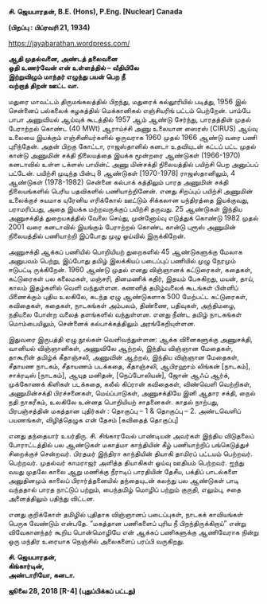**சி. ஜெயபாரதன், B.E. (Hons), P.Eng. [Nuclear] Canada**  
  
**(பிறப்பு :  பிப்ரவரி 21, 1934)**  
  
https://jayabarathan.wordpress.com/  
  
  
  
**ஆதி முதல்வனை,  அண்டத்  தலைவனை  
ஓதி உணர்வேன் என் உள்ளத்தில்  – வீதியிலே  
இற்றுவிழும் மாந்தர் எழுந்து பயன் பெற நீ  
வற்றாத் திறன் ஊட்ட வா.**  
  
  
மதுரை மாவட்டம் திருமங்கலத்தில் பிறந்து, மதுரைக் கல்லூரியில் படித்து, 1956 இல் சென்னைப் பல்கலைக் கழகத்தில் மெக்கானிகல் எஞ்சியரிங் பட்டம் பெற்றேன்.  பாம்பே பாபா அணுவியல் ஆய்வுக் கூடத்தில் 1957 ஆம் ஆண்டு சேர்ந்து, பாரதத்தின் முதல் பேராற்றல் கொண்ட (40 MWt) ஆராய்ச்சி அணு உலையான ஸைரஸ் (CIRUS) ஆய்வு உலையை இயக்கும் எஞ்சினியர்களில் ஒருவராக 1960 முதல் 1966 ஆண்டு வரை பணி புரிந்தேன். அதன் பிறகு கோட்டா, ராஜஸ்தானில் கனடா உதவியுடன் கட்டப் பட்ட முதல் கான்டு அணுமின் சக்தி நிலையத்தை இயக்க மூன்றரை ஆண்டுகள் (1966-1970) கனடாவில் உள்ள டக்ளஸ் பாயின்ட் அணு மின்சக்தி நிலையத்தில் பயிற்சி பெற அனுப்பப் பட்டேன். பயிற்சி முடிந்த பின்பு 8 ஆண்டுகள் [1970-1978] ராஜஸ்தானிலும், 4 ஆண்டுகள் (1978-1982) சென்னை கல்பாக் கத்திலும் பாரத அணுமின் சக்தி நிலையங்களில் பெரிய பதவிகளில் பணியாற்றினேன். எனது சிறப்புப் பயிற்சி அணுமின் உலைக்குச் சுயமாக யுரேனிய எரிக்கோல் ஊட்டும் சிக்கலான யந்திரத்தை இயக்குவது, பராமரிப்பது, அதை இயக்க மற்றவருக்குப் பயிற்சி தருவது. 25 ஆண்டுகள் இந்திய அணுசக்தித் துறையகத்தில் வேலை செய்து, முன்னோய்வு எடுத்துக் கொண்டு 1982 முதல் 2001 வரை கனடாவில் இயங்கும் பேராற்றல் கொண்ட கான்டு புரூஸ் அணுமின் நிலையத்தில் பணியாற்றி இப்போது முழு ஓய்வில் இருக்கிறேன்.  
  
அணுசக்தி ஆக்கப் பணியில் பொறியியற் துறைகளில் 45 ஆண்டுகளுக்கு மேலாக அனுபவம் பெற்று, இப்போது தமிழ் இலக்கியப் படைப்புப் பணியில் முழு நேரமும் ஈடுபட்டி ருக்கிறேன். 1960 ஆண்டு முதல் எனது விஞ்ஞானக் கட்டுரைகள், கதைகள், கட்டுரைகள் பல கலைமகள், மஞ்சரி, தினமணிக் கதிர், இதயம் பேசுகிறது, மயன், தாய், காலம் இதழ்களில் வெளி வந்துள்ளன. கணனித் தமிழ்வலைக் கூடங்கள் பின்னிப் பிணைக்கும் புதிய உலகிலே, கடந்த ஏழு ஆண்டுகளாக 500 மேற்பட்ட கட்டுரைகள், கவிதைகள், கதைகள், நாடகங்கள் அம்பலம், திண்ணை, பதிவுகள், அந்திமழை, நதியலை போன்ற வலைத் தளங்களில் வந்துள்ளன.  எனது நீண்ட தமிழ் நாடகங்கள் மொம்பையிலும், சென்னைக் கல்பாக்கத்திலும் அரங்கேறியுள்ளன.  
  
இதுவரை இருபத்தி ஏழு நூல்கள் வெளிவந்துள்ளன: ஆக்க வினைகளுக்கு அணுசக்தி, வானியல் விஞ்ஞானிகள்,  அணுவிலே ஆற்றல், இந்திய விஞ்ஞான மேதைகள், தாகூரின் தமிழ்க் கீதாஞ்சலி, அணுவின் ஆற்றல், இந்திய விஞ்ஞான மேதைகள், சீதாயண நாடகம், சீதாயணம் படக்கதை, கீதாஞ்சலி, ஆபிரஹாம் லிங்கன் [நாடகம்], சாக்ரடிஸ் [நாடகம்],  ஆயுத மனிதன், [நெப்போலியன்], ஜோன் ஆஃப் ஆர்க், முக்கோணக் கிளிகள் படக்கதை, கலீல் கிப்ரான் கவிதைகள், விண்வெளி வெற்றிகள், அணுமின்சக்தி பிரச்சனைகள், மெய்ப்பாடுகள், அணுசக்தியே இனி ஆதார சக்தி, நைல் நதி நாகரீகம், உலகிலே உன்னத பொறியியற் சாதனைகள்.  காதல் நாற்பது, பிரபஞ்சத்தின் மகத்தான புதிர்கள் : தொகுப்பு – 1 & தொகுப்பு – 2.  அண்டவெளிப் பயணங்கள், விழித்தெழுக என் தேசம் [கவிதைத் தொகுப்பு]  
  
எனது தந்தையார் உயர்திரு. சி. சிங்காரவேல் பாண்டியன் அவர்கள் இந்திய விடுதலைப் போராட்டத்தில் பல ஆண்டுகள் மகாத்மா காந்தியின் கீழ் பணியாற்றிப் பங்கெடுத்துச் சிறைக்குச் சென்றவர்.  பிரதமர் இந்திரா காந்தியின் தியாகி தாமிரப் பட்டயம் பெற்றவர். பெற்றவர்.  முதல்வர் காமராஜர் அளித்த தியாகிகள் ஓய்வு ஊதியம் பெற்றவர். ஐந்து வயது முதலே காலை ஆறு மணிக்கு நீராடிப் பாரதியின் தேசீய, பக்திப் பாடல்களை அனுதினமும் காலைப் பிரார்த்தனையில் தந்தையுடன் கலந்து பல ஆண்டுகள் பாடி வந்ததால் பாரத நாட்டுப் பற்றும், பைந்தமிழ் மொழிப் பற்றும்  குருதி, எலும்பு, சதை அனைத்திலும் பதிந்து விட்டன.  
  
எனது குறிக்கோள் தமிழில் புதிதாக விஞ்ஞானப் படைப்புகள், நாடகக் காவியங்கள் பெருக வேண்டும் என்பதே.  “மகத்தான பணிகளைப் புரிய நீ பிறந்திருக்கிறாய்” என்று விவேகானந்தர் கூறிய பொன்மொழியே என் ஆக்கப் பணிகளுக்கு ஆணிவேராக நின்று ஒரு மந்திர உரையாக நெஞ்சில் அலைகளைப் பரப்பி வருகிறது.  
  
  
  
**சி. ஜெயபாரதன்,  
கிங்கார்டின்,  
அண்டாரியோ, கனடா.**  
  
**ஜூலை 28, 2018 [R-4]  (புதுப்பிக்கப் பட்டது)**